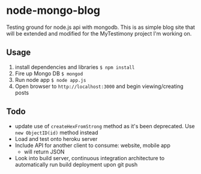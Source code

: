# node-mongo-blog

Testing ground for node.js api with mongodb. This is as simple blog site that will be extended and modified for the MyTestimony project I'm working on.


## Usage

1. install dependencies and libraries `$ npm install`
2. Fire up Mongo DB `$ mongod`
3. Run node app `$ node app.js`
4. Open browser to `http://localhost:3000` and begin viewing/creating posts


## Todo

* update use of `createHexFromStrong` method as it's been deprecated. Use `new ObjectID(id)` method instead
* Load  and test onto heroku server
* Include API for another client to consume: website, mobile app
     * will return JSON
* Look into build server, continuous integration architecture to automatically run build deployment upon git push
